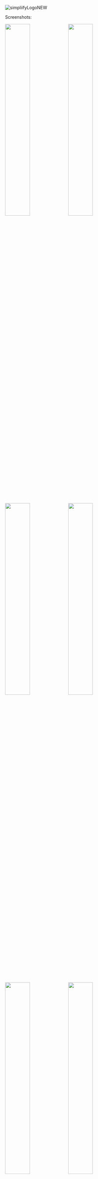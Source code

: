 ![simpliifyLogoNEW](https://user-images.githubusercontent.com/37630492/74667845-b3bdb300-51ac-11ea-922a-47dfea848a52.png)

Screenshots:

<img src="https://user-images.githubusercontent.com/37630492/126381756-6646d45f-8c96-43b3-ae41-1bd2cdf784d5.png" width="40%" height="40%">

<img src="https://user-images.githubusercontent.com/37630492/126381887-f99e0256-8d46-4b6e-9e9d-034b826aa4d7.png" width="40%" height="40%">

<img src="https://user-images.githubusercontent.com/37630492/126382072-673b05c1-4fc6-42af-a34e-466f44f8392a.png" width="40%" height="40%">

<img src="https://user-images.githubusercontent.com/37630492/126382085-491c7675-60b6-4ed6-875d-4b100a343825.png" width="40%" height="40%">

<img src="https://user-images.githubusercontent.com/37630492/126382034-8c9ad5f8-5983-484e-bb71-cd13ff698309.png" width="40%" height="40%">

<img src="https://user-images.githubusercontent.com/37630492/126382052-9fa763bc-c5cf-43a6-9cc5-4452e7b7dfc9.png" width="40%" height="40%">

<img src="https://user-images.githubusercontent.com/37630492/126382186-ac15381d-e583-4298-9a71-8aec9a7889fd.png" width="40%" height="40%">

<img src="https://user-images.githubusercontent.com/37630492/126382232-a68aac37-d9fc-4027-9f84-20256c716c9a.png" width="40%" height="40%">

<img src="https://user-images.githubusercontent.com/37630492/126382269-62ef57f6-a9af-4a77-b44f-97c9ffbfc432.png" width="40%" height="40%">
